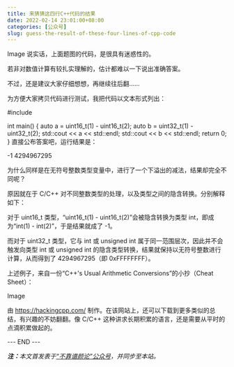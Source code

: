 ```yaml
---
title: 来猜猜这四行C++代码的结果
date: 2022-02-14 23:01:00+08:00
categories: [公众号]
slug: guess-the-result-of-these-four-lines-of-cpp-code
---
```


Image
说实话，上面题图的代码，是很具有迷惑性的。

若非对数值计算有较扎实理解的，估计都难以一下说出准确答案。

不过，还是建议大家仔细想想，再继续往后翻……













为方便大家拷贝代码进行测试，我把代码以文本形式列出：

#include <iostream>

int main()
{
    auto a = uint16_t(1) - uint16_t(2);
    auto b = uint32_t(1) - uint32_t(2);
    std::cout << a << std::endl;
    std::cout << b << std::endl;
    return 0;
}
直接公布答案吧，运行结果是：

-1
4294967295

为什么同样是在无符号整数类型变量中，进行了一个下溢出的减法，结果却完全不同呢？

原因就在于 C/C++ 对不同整数类型的处理，以及类型之间的隐含转换。分别解释如下：

对于 uint16_t 类型，“uint16_t(1) - uint16_t(2)”会被隐含转换为类型 int，即成为“int(1) - int(2)”，于是结果就成了 -1。

而对于 uint32_t 类型，它与 int 或 unsigned int 属于同一范围层次，因此并不会触发向类型 int 或 unsigned int 的隐含类型转换，结果就保持以无符号整数进行计算，从而得到了 4294967295（即 0xFFFFFFFF）。

上述例子，来自一份“C++'s Usual Arithmetic Conversions”的小抄（Cheat Sheet）：

Image

由 https://hackingcpp.com/ 制作。在该网站上，还可以下载到更多类似的总结，有兴趣的不妨翻翻。像 C/C++ 这种讲求长期积累的语言，还是需要从平时的点滴积累做起的。

<div class="p-5 text-center">--- END ---</div>

<i><b>注：</b>本文首发表于[“不靠谱颜论”公众号](https://mp.weixin.qq.com/s/97uewqqoUMyQCe9fHF3GVA)，并同步至本站。</i>

